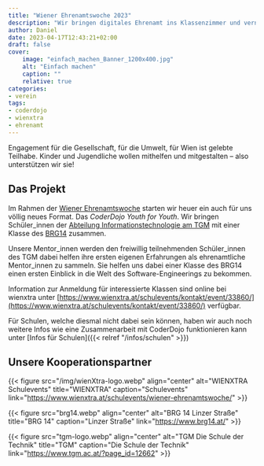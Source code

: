 ```yaml
---
title: "Wiener Ehrenamtswoche 2023"
description: "Wir bringen digitales Ehrenamt ins Klassenzimmer und vernetzten Schulen und Schüler_innen miteinander"
author: Daniel
date: 2023-04-17T12:43:21+02:00
draft: false
cover:
    image: "einfach_machen_Banner_1200x400.jpg"
    alt: "Einfach machen"
    caption: ""
    relative: true
categories:
- verein
tags:
- coderdojo
- wienxtra
- ehrenamt
---
```


Engagement für die Gesellschaft, für die Umwelt, für Wien ist gelebte Teilhabe. Kinder und Jugendliche wollen mithelfen und mitgestalten – also unterstützen wir sie!

## Das Projekt

Im Rahmen der [Wiener Ehrenamtswoche](ehrenamtswoche) starten wir heuer ein auch für uns völlig neues Format. Das _CoderDojo Youth for Youth_. Wir bringen Schüler_innen der [Abteilung Informationstechnologie am TGM](tgm) mit einer Klasse des [BRG14](brg14) zusammen.

Unsere Mentor_innen werden den freiwillig teilnehmenden Schüler_innen des TGM dabei helfen ihre ersten eigenen Erfahrungen als ehrenamtliche Mentor_innen zu sammeln. Sie helfen uns dabei einer Klasse des BRG14 einen ersten Einblick in die Welt des Software-Engineerings zu bekommen.

Information zur Anmeldung für interessierte Klassen sind online bei wienxtra unter [https://www.wienxtra.at/schulevents/kontakt/event/33860/](https://www.wienxtra.at/schulevents/kontakt/event/33860/) verfügbar.

Für Schulen, welche diesmal nicht dabei sein können, haben wir auch noch weitere Infos wie eine Zusammenarbeit mit CoderDojo funktionieren kann unter [Infos für Schulen]({{< relref "/infos/schulen" >}})

## Unsere Kooperationspartner

<!-- [![Logo BRG14](brg14.png#center "Logo BRG14")][brg14] -->

{{< figure src="/img/wienXtra-logo.webp" align="center" alt="WIENXTRA Schulevents" title="WIENXTRA" caption="Schulevents" link="https://www.wienxtra.at/schulevents/wiener-ehrenamtswoche/" >}}

{{< figure src="brg14.webp" align="center" alt="BRG 14 Linzer Straße" title="BRG 14" caption="Linzer Straße" link="https://www.brg14.at/" >}}

{{< figure src="tgm-logo.webp" align="center" alt="TGM Die Schule der Technik" title="TGM" caption="Die Schule der Technik" link="https://www.tgm.ac.at/?page_id=12662" >}}


[ehrenamtswoche]: https://www.wienxtra.at/schulevents/wiener-ehrenamtswoche/
[tgm]: https://www.tgm.ac.at/?page_id=12662
[brg14]: https://www.brg14.at/
